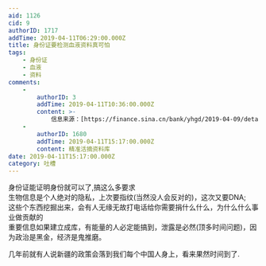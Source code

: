```yaml
---
aid: 1126
cid: 9
authorID: 1717
addTime: 2019-04-11T06:29:00.000Z
title: 身份证要检测血液资料真可怕
tags:
    - 身份证
    - 血液
    - 资料
comments:
    -
        authorID: 3
        addTime: 2019-04-11T10:36:00.000Z
        content: >-
            信息来源：[https://finance.sina.cn/bank/yhgd/2019-04-09/detail-ihvhiqax1086217.d.html](https://finance.sina.cn/bank/yhgd/2019-04-09/detail-ihvhiqax1086217.d.html)
    -
        authorID: 1680
        addTime: 2019-04-11T15:17:00.000Z
        content: 精准活摘资料库
date: 2019-04-11T15:17:00.000Z
category: 吐槽
---
```


身份证能证明身份就可以了,搞这么多要求  
生物信息是个人绝对的隐私，上次要指纹(当然没人会反对的)，这次又要DNA;  
这些个东西挖掘出来，会有人无缘无故打电话给你需要捐什么什么，为什么什么事业做贡献的  
重要信息如果建立成库，有能量的人必定能搞到，泄露是必然(顶多时间问题)，因为政治是黑金，经济是鬼推磨。

几年前就有人说新疆的政策会落到我们每个中国人身上，看来果然时间到了.
